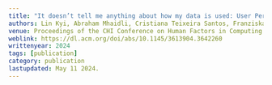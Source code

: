 ```yaml
---
title: "It doesn’t tell me anything about how my data is used: User Perceptions of Data Collection Purposes"
authors: Lin Kyi, Abraham Mhaidli, Cristiana Teixeira Santos, Franziska Roesner, Asia J Biega
venue: Proceedings of the CHI Conference on Human Factors in Computing Systems
weblink: https://dl.acm.org/doi/abs/10.1145/3613904.3642260
writtenyear: 2024
tags: [publication]
category: publication
lastupdated: May 11 2024.
---
```


